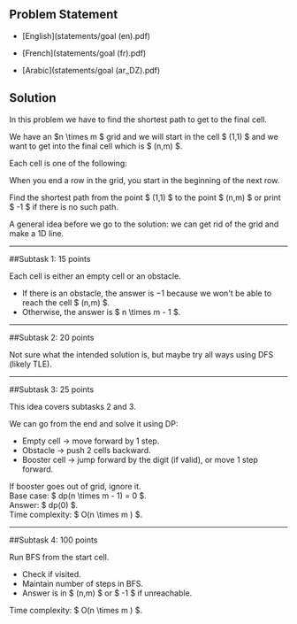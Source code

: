 ## Problem Statement



- [English](statements/goal (en).pdf)



- [French](statements/goal (fr).pdf)



- [Arabic](statements/goal (ar\_DZ).pdf)



## Solution



In this problem we have to find the shortest path to get to the final
cell.

We have an $n \\times m $ grid and we will start in the cell
$ (1,1) $ and we want to get into the final cell which is $ (n,m) $.

Each cell is one of the following:

When you end a row in the grid, you start in the beginning of the next
row.

Find the shortest path from the point $ (1,1) $ to the point $ (n,m) $ or
print $ -1 $ if there is no such path.

A general idea before we go to the solution: we can get rid of the grid
and make a 1D line.



------------------------------------------------------------------------



##Subtask 1: 15 points



Each cell is either an empty cell or an obstacle.

* If there is an obstacle, the answer is $-1$ because we won't be able
  to reach the cell $ (n,m) $.
* Otherwise, the answer is $ n \\times m - 1 $.



------------------------------------------------------------------------



##Subtask 2: 20 points



Not sure what the intended solution is, but maybe try all ways using DFS
(likely TLE).



------------------------------------------------------------------------





##Subtask 3: 25 points



This idea covers subtasks 2 and 3.

We can go from the end and solve it using DP:

* Empty cell → move forward by 1 step.
* Obstacle → push 2 cells backward.
* Booster cell  → jump forward by the digit (if valid), or
  move 1 step forward.

If booster goes out of grid, ignore it.  
Base case: $ dp(n \\times m - 1) = 0 $.  
Answer: $ dp(0) $.  
Time complexity: $ O(n \\times m ) $.



------------------------------------------------------------------------



##Subtask 4: 100 points



Run BFS from the start cell.

* Check if visited.
* Maintain number of steps in BFS.
* Answer is in $ (n,m) $ or $ -1 $ if unreachable.

Time complexity: $ O(n \\times m ) $.



